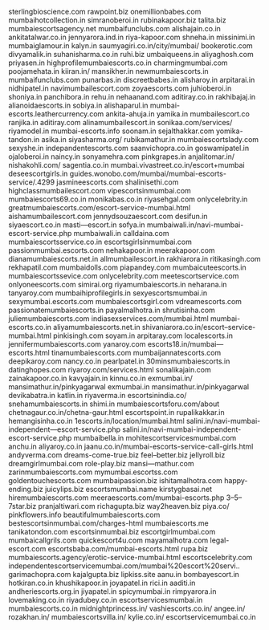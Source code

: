 sterlingbioscience.com
rawpoint.biz
onemillionbabes.com
mumbaihotcollection.in
simranoberoi.in
rubinakapoor.biz
talita.biz
mumbaiescortsagency.net
mumbaifunclubs.com
alishajain.co.in
ankitatalwar.co.in
jennyarora.ind.in
riya-kapoor.com
shneha.in
missinimi.in
mumbaiglamour.in
kalyn.in
saumyagiri.co.in/city/mumbai/
bookerotic.com
divyamalik.in
suhanisharma.co.in
ruhi.biz
umbaiqueens.in
aliyaghosh.com
priyasen.in
highprofilemumbaiescorts.co.in
charmingmumbai.com
poojamehata.in
kiiran.in/
mansikher.in
newmumbaiescorts.in
mumbaifunclubs.com
punarbas.in
discreetbabes.in
alisharoy.in
arpitarai.in
nidhipatel.in
navimumbailescort.com
zoyaescorts.com
juhioberoi.in
shoniya.in
panchibora.in
rehu.in
nehaanand.com
aditiray.co.in
rakhibajaj.in
alianoidaescorts.in
sobiya.in
alishaparul.in
mumbai-escorts.leathercurrency.com
ankita-ahuja.in
yamika.in
mumbailescort.co
ranjika.in
aditiray.com
alinamumbailescort.in
sonikaa.com/services/
riyamodel.in
mumbai-escorts.info
soonam.in
sejalthakkar.com
yomika-tandon.in
asika.in
siyasharma.org/
rubikamathur.in
mumbaiescortslady.com
sexyshe.in
indepandentescorts.com
saanvichopra.co.in
goswamipatel.in
ojaloberoi.in
naincy.in
sonyamehra.com
pinkgrapes.in
anjalitomar.in/
nishakohli.com/
sagentia.co.in
mumbai.vivastreet.co.in/escort+mumbai
deseescortgirls.in
guides.wonobo.com/mumbai/mumbai-escorts-service/.4299
jasmineescorts.com
shalinisethi.com
highclassmumbailescort.com
vipescortsinmumbai.com
mumbaiescorts69.co.in
monikabas.co.in
riyasehgal.com
onlycelebrity.in
greatmumbaiescorts.com/escort-service-mumbai.html
aishamumbailescort.com
jennydsouzaescort.com
desifun.in
siyaescort.co.in
masti—escort.in
sofya.in
mumbaiwali.in/navi-mumbai-escort-service.php
mumbaiwali.in
calldaina.com
mumbaiescortsservice.co.in
escortsgirlsinmumbai.com
passionmumbai.escorts.com
nehakapoor.in
meerakapoor.com
dianamumbaiescorts.net.in
allmumbailescort.in
rakhiarora.in
ritikasingh.com
rekhapatil.com
mumbaidolls.com
piapandey.com
mumbaicuteescorts.in
mumbaiescortssevice.com
onlycelebrity.com
meetescortservice.com
onlyoneescorts.com
simirai.org
riyamumbaiescorts.in
neharana.in
tanyaroy.com
mumbaihiprofilegirls.in
sexyescortsmumbai.in
sexymumbai.escorts.com
mumbaiescortsgirl.com
vdreamescorts.com
passionatemumbaiescorts.in
payalmalhotra.in
shrutisinha.com
juliemumbaiescorts.com
indiasexservices.com/mumbai.html
mumbai-escorts.co.in
aliyamumbaiescorts.net.in
shivaniarora.co.in/escort–service-mumbai.html
pinkisingh.com
soyam.in
arpitaray.com
localescorts.in
jennifermumbaiescorts.com
yanaroy.com
escorts18.in/mumbai—escorts.html
tinamumbaiescorts.com
mumbaijannatescorts.com
deepikaroy.com
nancy.co.in
pearlpatel.in
30minsmumbaiescorts.in
datinghopes.com
riyaroy.com/services.html
sonalikajain.com
zainakapoor.co.in
kavyajain.in
kinnu.co.in
exmumbai.in/
mansimathur.in/pinkyagarwal
exmumbai.in
mansimathur.in/pinkyagarwal
devikabatra.in
katlin.in
riyaverma.in
escortsinindia.co/
snehamumbaiescorts.in
shimi.in
mumbaiescortsforu.com/about
chetnagaur.co.in/chetna-gaur.html
escortspoint.in
rupalikakkar.in
hemangisinha.co.in
1escorts.in/location/mumbai.html
salini.in/navi-mumbai-independent—escort-service.php
salini.in/navi-mumbai-independent-escort-service.php
mumbaibella.in
mohitescortservicesmumbai.com
anchu.in
aliyaroy.co.in
jaanu.co.in/mumbai-escorts-service-call-girls.html
andyverma.com
dreams-come-true.biz
feel–better.biz
jellyroll.biz
dreamgirlmumbai.com
role-play.biz
mansi—mathur.com
zarinmumbaiescorts.com
mymumbai.escortss.com
goldentouchescorts.com
mumbaipassion.biz
ishitamalhotra.com
happy-ending.biz
juicylips.biz
escortsmumbai.name
kirstygbasai.net
hiremumbaiescorts.com
meeraescorts.com/mumbai-escorts.php
3–5–7star.biz
pranjaltiwari.com
richagupta.biz
way2heaven.biz
piya.co/
pinkflowers.info
beautifulmumbaiescorts.com
bestescortsinmumbai.com/charges-html
mumbaiescorts.me
tanikatondon.com
escortsinmumbai.biz
escortgirlmumbai.com
mumbaicallgrils.com
quickescort4u.com
mayamalhotra.com
legal-escort.com
escortsbaba.com/mumbai-escorts.html
rupa.biz
mumbaiescorts.agency/erotic-service-mumbai.html
escortscelebrity.com
independentescortservicemumbai.com/mumbai%20escort%20servi..
garimachopra.com
kajalgupta.biz
lipkiss.site
aanu.in
bombayescort.in
hotkiran.co.in
khushikapoor.in
joyapatel.in
rici.in
aaditi.in
andheriescorts.org.in
jiyapatel.in
spicymumbai.in
rimpyarora.in
lovemaking.co.in
riyadubey.co.in
escortservicesmumbai.in
mumbaiescorts.co.in
midnightprincess.in/
vashiescorts.co.in/
angee.in/
rozakhan.in/
mumbaiescortsvilla.in/
kylie.co.in/
escortservicemumbai.co.in


